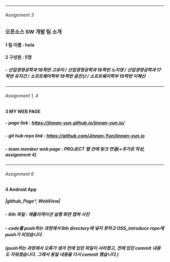 - - -
###### Assignment 3
### 오픈소스 SW 개발 팀 소개  

#### 1 팀 이름 : hola

#### 2 구성원 : 5명 

##### - 산업경영공학과 18학번 고유미 / 산업경영공학과 18학번 노지영 / 산업경영공학과 17학번 유지건 / 소프트웨어학부 19학번 윤진난 / 소프트웨어학부 19학번 이혜선
- - -
###### Assignment 1, 4
#### 3 MY WEB PAGE
##### - *page link* : https://jinnan-yun.github.io/jinnan-yun.io/
##### - *git hub repo link* : https://github.com/Jinnan-Yun/jinnan-yun.io
##### - *team member* web page : PROJECT 탭 안에 링크 연결(+추가로 작성, assignment 4)
- - -
###### Assignment 6
#### 4 Android App
##### |github_Page*, *WebView*|

##### - 6th 파일 : 애플리케이션 실행 화면 캡쳐 사진 

##### - code를 push하는 과정에서 6th directory에 넣지 못하고 OSS_introduce repo에 push가 되었습니다. 
##### (push하는 과정에서 오류가 생겨 전에 있던 파일이 사라졌고, 전에 있던 commit 내용도 지워졌습니다. 그래서 동일 내용을 다시 commit 했습니다.)

